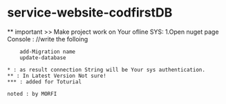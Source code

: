 # service-website-codfirstDB
** important >>
	Make project work on Your ofline SYS:
	1.Open nuget page Console : //write the folloing
	
		add-Migration name
		update-database
		
	* : as result connection String will be Your sys authentication.
	** : In Latest Version Not sure!
	*** : added for Toturial
	
	noted : by MORFI
		